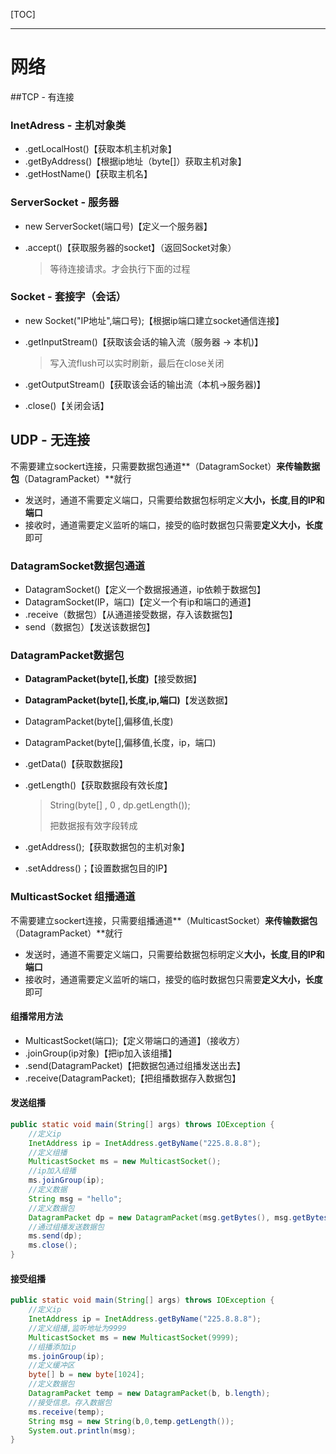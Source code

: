[TOC]

---

# 网络

##TCP - 有连接

### InetAdress - 主机对象类

* .getLocalHost()【获取本机主机对象】
* .getByAddress()【根据ip地址（byte[]）获取主机对象】
* .getHostName()【获取主机名】

### ServerSocket - 服务器

* new ServerSocket(端口号)【定义一个服务器】

* .accept()【获取服务器的socket】（返回Socket对象）

  > 等待连接请求。才会执行下面的过程

### Socket - 套接字（会话）

* new Socket("IP地址",端口号);【根据ip端口建立socket通信连接】

* .getInputStream()【获取该会话的输入流（服务器 -> 本机)】

  > 写入流flush可以实时刷新，最后在close关闭

* .getOutputStream()【获取该会话的输出流（本机->服务器)】

* .close()【关闭会话】

## UDP - 无连接

​	不需要建立sockert连接，只需要数据包通道**（DatagramSocket）**来传输数据包**（DatagramPacket）**就行

* 发送时，通道不需要定义端口，只需要给数据包标明定义**大小，长度**,**目的IP和端口**
* 接收时，通道需要定义监听的端口，接受的临时数据包只需要**定义大小，长度**即可

### DatagramSocket数据包通道

* DatagramSocket()【定义一个数据报通道，ip依赖于数据包】
* DatagramSocket(IP，端口)【定义一个有ip和端口的通道】
* .receive（数据包）【从通道接受数据，存入该数据包】
* send（数据包）【发送该数据包】

### DatagramPacket数据包

* **DatagramPacket(byte[],长度)**【接受数据】

* **DatagramPacket(byte[],长度,ip,端口)**【发送数据】

* DatagramPacket(byte[],偏移值,长度)

* DatagramPacket(byte[],偏移值,长度，ip，端口)

* .getData()【获取数据段】

* .getLength()【获取数据段有效长度】

  > String(byte[] , 0 , dp.getLength());
  >
  > 把数据报有效字段转成

* .getAddress();【获取数据包的主机对象】

* .setAddress()；【设置数据包目的IP】

### MulticastSocket 组播通道

不需要建立sockert连接，只需要组播通道**（MulticastSocket）**来传输数据包**（DatagramPacket）**就行

- 发送时，通道不需要定义端口，只需要给数据包标明定义**大小，长度**,**目的IP和端口**
- 接收时，通道需要定义监听的端口，接受的临时数据包只需要**定义大小，长度**即可

#### 组播常用方法

* MulticastSocket(端口);【定义带端口的通道】（接收方）
* .joinGroup(ip对象)【把ip加入该组播】
* .send(DatagramPacket)【把数据包通过组播发送出去】
* .receive(DatagramPacket);【把组播数据存入数据包】

#### 发送组播

```java
public static void main(String[] args) throws IOException {
    //定义ip
    InetAddress ip = InetAddress.getByName("225.8.8.8");
    //定义组播
    MulticastSocket ms = new MulticastSocket();
    //ip加入组播
    ms.joinGroup(ip);
    //定义数据
    String msg = "hello";
    //定义数据包
    DatagramPacket dp = new DatagramPacket(msg.getBytes(), msg.getBytes().length, ip, 9999);
    //通过组播发送数据包
    ms.send(dp);
    ms.close();
}
```

#### 接受组播

```java
public static void main(String[] args) throws IOException {
    //定义ip
    InetAddress ip = InetAddress.getByName("225.8.8.8");
    //定义组播,监听地址为9999
    MulticastSocket ms = new MulticastSocket(9999);
    //组播添加ip
    ms.joinGroup(ip);
    //定义缓冲区
    byte[] b = new byte[1024];
    //定义数据包
    DatagramPacket temp = new DatagramPacket(b, b.length);
    //接受信息。存入数据包
    ms.receive(temp);
    String msg = new String(b,0,temp.getLength());
    System.out.println(msg);
}
```

